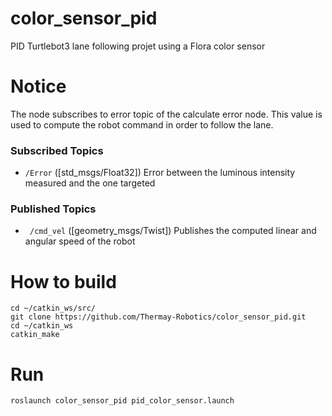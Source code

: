 # color_sensor_pid

PID Turtlebot3 lane following projet using a Flora color sensor

# Notice

The node subscribes to error topic of the calculate error node. This value is used to compute the robot command in order to follow the lane.

### Subscribed Topics

* ```/Error``` ([std_msgs/Float32])
    Error between the luminous intensity measured and the one targeted
    
### Published Topics

* ``` /cmd_vel``` ([geometry_msgs/Twist])
    Publishes the computed linear and angular speed of the robot

# How to build
```
cd ~/catkin_ws/src/
git clone https://github.com/Thermay-Robotics/color_sensor_pid.git
cd ~/catkin_ws
catkin_make
```

# Run

```
roslaunch color_sensor_pid pid_color_sensor.launch
```

